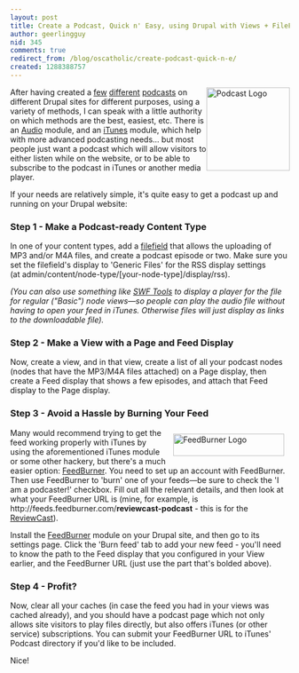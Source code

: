 ```yaml
---
layout: post
title: Create a Podcast, Quick n' Easy, using Drupal with Views + FileField
author: geerlingguy
nid: 345
comments: true
redirect_from: /blog/oscatholic/create-podcast-quick-n-e/
created: 1288388757
---
```

<p><img alt="Podcast Logo" src="http://www.opensourcecatholic.com/sites/opensourcecatholic.com/files/user-uploads/oscatholic/podcast.png" style="border-top-width: 0px; border-right-width: 0px; border-bottom-width: 0px; border-left-width: 0px; border-top-style: solid; border-right-style: solid; border-bottom-style: solid; border-left-style: solid; float: right; width: 150px; height: 150px; " title="" />After having created a <a href="http://www.lifeisaprayer.com/catholic-car-wash">few</a> <a href="http://feeds.feedburner.com/lolsaints-podcast?format=xml">different</a> <a href="http://www.reapteam.org/podcast">podcasts</a> on different Drupal sites for different purposes, using a variety of methods, I can speak with a little authority on which methods are the best, easiest, etc. There is an <a href="http://drupal.org/project/audio">Audio</a> module, and an <a href="http://drupal.org/project/itunes">iTunes</a> module, which help with more advanced podcasting needs... but most people just want a podcast which will allow visitors to either listen while on the website, or to be able to subscribe to the podcast in iTunes or another media player.</p>
<p>If your needs are relatively simple, it&#39;s quite easy to get a podcast up and running on your Drupal website:</p>
<h3>Step 1 - Make a Podcast-ready Content Type</h3>
<p>In one of your content types, add a <a href="http://drupal.org/project/filefield">filefield</a> that allows the uploading of MP3 and/or M4A files, and create a podcast episode or two. Make sure you set the filefield&#39;s display to &#39;Generic Files&#39; for the RSS display settings (at&nbsp;admin/content/node-type/[your-node-type]/display/rss).</p>
<p><em>(You can also use something like <a href="http://drupal.org/project/swftools">SWF Tools</a>&nbsp;to display a player for the file for regular (&quot;Basic&quot;) node views&mdash;so people can play the audio file without having to open your feed in iTunes. Otherwise files will just display as links to the downloadable file).</em></p>
<h3>Step 2 - Make a View with a Page and Feed Display</h3>
<p>Now, create a view, and in that view, create a list of all your podcast nodes (nodes that have the MP3/M4A files attached) on a Page display, then create a Feed display that shows a few episodes, and attach that Feed display to the Page display.</p>
<h3>Step 3 - Avoid a Hassle by Burning Your Feed</h3>
<p><a href="feedburner.google.com/"><img alt="FeedBurner Logo" src="http://www.opensourcecatholic.com/sites/opensourcecatholic.com/files/user-uploads/oscatholic/FeedBurner-Logo-200_0.png" style="border-top-width: 0px; border-right-width: 0px; border-bottom-width: 0px; border-left-width: 0px; border-top-style: solid; border-right-style: solid; border-bottom-style: solid; border-left-style: solid; margin-left: 10px; margin-right: 10px; margin-top: 10px; margin-bottom: 10px; float: right; width: 200px; height: 40px; " title="" /></a>Many would recommend trying to get the feed working properly with iTunes by using the aforementioned iTunes module or some other hackery, but there&#39;s a much easier option: <a href="http://feedburner.google.com/">FeedBurner</a>. You need to set up an account with FeedBurner. Then use FeedBurner to &#39;burn&#39; one of your feeds&mdash;be sure to check the &#39;I am a podcaster!&#39; checkbox. Fill out all the relevant details, and then look at what your FeedBurner URL is (mine, for example, is http://feeds.feedburner.com/<strong>reviewcast-podcast</strong> - this is for the <a href="http://stlouisreview.com/reviewcast">ReviewCast</a>).</p>
<p>Install the <a href="http://drupal.org/project/feedburner">FeedBurner</a> module on your Drupal site, and then go to its settings page. Click the &#39;Burn feed&#39; tab to add your new feed - you&#39;ll need to know the path to the Feed display that you configured in your View earlier, and the FeedBurner URL (just use the part that&#39;s bolded above).</p>
<h3>Step 4 - Profit?</h3>
<p>Now, clear all your caches (in case the feed you had in your views was cached already), and you should have a podcast page which not only allows site visitors to play files directly, but also offers iTunes (or other service) subscriptions. You can submit your FeedBurner URL to iTunes&#39; Podcast directory if you&#39;d like to be included.</p>
<p>Nice!</p>
